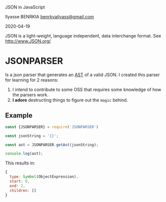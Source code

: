 JSON in JavaScript


Ilyasse BENRKIA
benrkyailyass@gmail.com

2020-04-19


JSON is a light-weight, language independent, data interchange format.
See http://www.JSON.org/

# JSONPARSER
Is a json parser that generates an [AST](https://en.wikipedia.org/wiki/Abstract_syntax_tree) of a valid JSON.
I created this parser for learning for 2 reasons:
  1. I intend to contribute to some OSS that requires some knowledge of how the parsers work.
  2. **I adore** destructing things to figure out the `magic` behind.

## Example
```js
const {JSONPARSER} = require('JSONPARSER')

const jsonString = '{}';

const ast = JSONPARSER.getAst(jsonString);

console.log(ast);
```
This results in:
```js
{
  type: Symbol(ObjectExpression),
  start: 0,
  end: 2,
  children: []
}
```